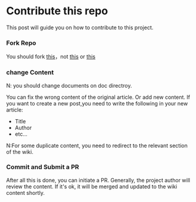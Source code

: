 # Contribute this repo
This post will guide you on how to contribute to this project.
### Fork Repo
You should fork [this](https://github.com/dabao1955/KernelSU_General_porting_guide_wiki)，not [this](https://github.com/dabao1955/KernelSU_General_porting_guide) or [this](https://github.com/dabao1955/KernelSU_General_porting_guide.wiki)
### change Content

N: you should change documents on doc directroy.

You can fix the wrong content of the original article. Or add new content. If you want to create a new post,you need to write the following in your new article:
- Title
- Author
- etc...

N:For some duplicate content, you need to redirect to the relevant section of the wiki.
### Commit and Submit a PR
After all this is done, you can initiate a PR. Generally, the project author will review the content. If it's ok, it will be merged and updated to the wiki content shortly.
